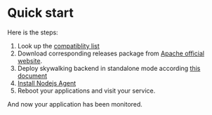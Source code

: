 # Quick start

Here is the steps:
1. Look up the [compatiblity list](compatibility-list.md)
2. Download corresponding releases package from [Apache official website](http://skywalking.apache.org/downloads/).
3. Deploy skywalking backend in standalone mode according [this document](https://github.com/apache/incubator-skywalking/blob/master/docs/en/Deploy-backend-in-standalone-mode.md)
4. [Install Nodejs Agent](install-agent.md)
5. Reboot your applications and visit your service.

And now your application has been monitored.